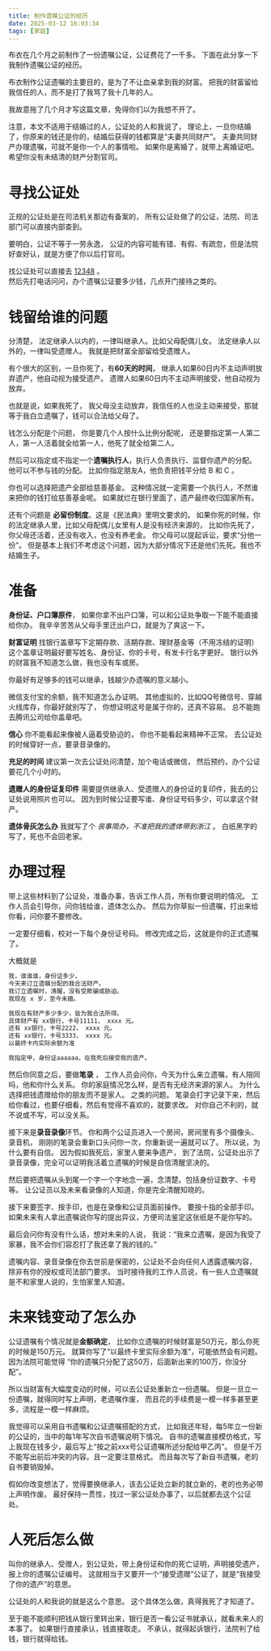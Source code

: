 ```yaml
---
title: 制作遗嘱公证的经历
date: 2025-03-12 16:03:34
tags: [家庭]
---
```

布衣在几个月之前制作了一份遗嘱公证，公证费花了一千多。 
下面在此分享一下我制作遗嘱公证的经历。

布衣制作公证遗嘱的主要目的，是为了不让血亲拿到我的财富。
把我的财富留给我信任的人，而不是打了我骂了我十几年的人。

我故意拖了几个月才写这篇文章，免得你们以为我想不开了。

注意，本文不适用于结婚过的人，公证处的人和我说了，
理论上，一旦你结婚了，你原来的钱还是你的，结婚后获得的钱都算是“夫妻共同财产”。
夫妻共同财产办理遗嘱，可就不是你一个人的事情啦。
如果你是离婚了，就带上离婚证吧。希望你没有未结清的财产分割官司。

# 寻找公证处
正规的公证处是在司法机关那边有备案的，
所有公证处做了的公证，法院、司法部门可以直接内部查到。

要明白，公证不等于一劳永逸，
公证的内容可能有错、有假、有疏忽，但是法院好查好认，就是方便了你以后打官司。

找公证处可以直接去 [12348](https://www.12348.gov.cn/#/publicies/notarization/notarization) 。  
然后先打电话问问，办个遗嘱公证要多少钱，几点开门接待之类的。 

# 钱留给谁的问题
分清楚，
法定继承人以内的，一律叫继承人。比如父母配偶儿女。
法定继承人以外的，一律叫受遗赠人。
我就是把财富全部留给受遗赠人。

有个很大的区别，一旦你死了，有**60天的时间**，
继承人如果60日内不主动声明放弃遗产，他自动视为接受遗产。
遗赠人如果60日内不主动声明接受，他自动视为放弃。

也就是说，如果我死了，
我父母没主动放弃，我信任的人也没主动来接受，那就等于我白立遗嘱了，钱可以合法给父母了。

钱怎么分配是个问题，
你是要几个人按什么比例分配呢，
还是要指定第一人第二人，第一人活着就全给第一人，他死了就全给第二人。

然后可以指定或不指定一个**遗嘱执行人**，执行人负责执行、监督你遗产的分配。
他可以不参与钱的分配。
比如你指定朋友A，他负责把钱平分给 B 和 C 。

你也可以选择把遗产全部给慈善基金。
这种情况就一定需要一个执行人，不然谁来把你的钱打给慈善基金呢。
如果就烂在银行里面了，遗产最终收归国家所有。

还有个问题是 **必留份制度**。这是《民法典》里明文要求的。
如果你死的时候，你的法定继承人里，比如父母配偶儿女里有人是没有经济来源的，
比如你先死了，你父母还活着，还没有收入，也没有养老金。
你父母可以提起诉讼，要求“分他一份”。
但是基本上我们不考虑这个问题，因为大部分情况下还是他们先死。我也不结婚生子。

# 准备
**身份证、户口簿原件**，
如果你拿不出户口簿，可以和公证处争取一下能不能直接给你办。
我辛辛苦苦从父母手里迁出户口，就是为了爽这一下。

**财富证明**
找银行盖章写下定期存款、活期存款、理财基金等（不用冻结的证明）
这个盖章证明最好要写姓名、身份证、你的卡号，有发卡行名字更好。
银行以外的财富我不知道怎么做，我也没有车或房。

你最好有足够多的钱可以继承，钱越少办遗嘱的意义越小。

微信支付宝的余额，我不知道怎么办证明。
其他虚拟的，比如QQ号微信号、穿越火线库存，你最好就别写了，
你想证明这号是属于你的，还真不容易。
总不能跑去腾讯公司给你盖章吧。

**信心**
你不能看起来像被人逼着受胁迫的，
你也不能看起来精神不正常。
去公证处的时候穿好一点，要录音录像的。

**充足的时间**
建议第一次去公证处问清楚，加个电话或微信，
然后预约，办个公证要花几个小时的。

**遗赠人的身份证复印件**
需要提供继承人、受遗赠人的身份证的复印件，我去的公证处说用照片也可以。
因为到时候公证要写谁、身份证号码多少，可以拿这个财产。

**遗体骨灰怎么办**
我就写了个 *丧事简办，不准把我的遗体带到浙江* 。
白纸黑字的写了，死也不会回老家。

# 办理过程
带上这些材料到了公证处，准备办事，告诉工作人员，所有你要说明的情况。
工作人员会引导你，问你钱给谁，遗体怎么办。
然后为你草拟一份遗嘱，打出来给你看，问你要不要修改。

一定要仔细看，校对一下每个身份证号码。
修改完成之后，这就是你的正式遗嘱了。

大概就是
```txt
我，谁谁谁，身份证多少，
今天来订立遗嘱分配的我合法财产。
我订立遗嘱时，清醒，没有受欺骗或胁迫。
我现在 x 岁，至今未婚。

我现在有财产多少多少，皆为我合法所得。
具体财产有 xx银行，卡号11111， xxxx 元。
还有 xx银行，卡号2222， xxxx 元。
还有 xx银行，卡号3333， xxxx 元。
以最终卡内实际余额为准

我指定甲，身份证aaaaaa，在我死后接受我的遗产。
```

然后你同意之后，要做**笔录** ，
工作人员会问你，今天为什么来立遗嘱，有人陪同吗，他和你什么关系。
你的家庭情况怎么样，是否有无经济来源的家人。
为什么选择把钱遗赠给你的朋友而不是家人。
之类的问题。
笔录会打字记录下来，然后给你看过，也要仔细看，然后有觉得不喜欢的，就要求改。
对你自己不利的，就不说或不写，可以没关系。

接下来是**录音录像**环节。
你和两个公证员进入一个房间，房间里有多个摄像头、录音机，
刚刚的笔录会重新口头问你一次，你重新说一遍就可以了。
所以说，为什么要有自信。
因为假如我死后，家里人要来争遗产，
到了法院，公证处出示了录音录像，完全可以证明我活着立遗嘱的时候是自信清醒坚决的。

然后要把遗嘱从头到尾一个字一个字地念一遍，念清楚。包括身份证数字、卡号等。
让公证员以及未来看录像的人知道，你是完全清醒知晓的。

接下来要签字、按手印，也是在录像和公证员面前操作。
要按十指的全部手印。
如果未来有人拿出遗嘱说你写的提出异议，方便司法鉴定这张纸是不是你写的。

最后会问你有没有什么话，想对未来的人说，
我说：“我来立遗嘱，是因为我受了家暴，我不会你们容忍打了我还拿了我的钱的。”

遗嘱内容、录音录像在你去世前是保密的，公证处不会向任何人透露遗嘱内容，
除非有你的授权或司法部门要求。
当时接待我的工作人员说，有一些人立遗嘱就是不和家里人说的，生怕家里人知道。

# 未来钱变动了怎么办
公证遗嘱有个情况就是**金额确定**，
比如你立遗嘱的时候财富是50万元，那么你死的时候是150万元。
就算你写了“以最终卡里实际余额为准”，可能依然会有问题。
因为法院可能觉得 “你的遗嘱只分配了这50万，后面新出来的100万，你没分配”。

所以当财富有大幅度变动的时候，可以去公证处重新立一份遗嘱。
但是一旦立一份遗嘱，就得同时写上声明，老遗嘱作废，
而且花的手续费是一模一样多甚至更多，流程是一模一样麻烦。

我觉得可以采用自书遗嘱和公证遗嘱搭配的方式，
比如我还年轻，每5年立一份新的公证的，当中的每1年写次自书遗嘱说明下情况。
自书的遗嘱直接模仿格式，写上我现在钱多少，最后写上“按之前xxx号公证遗嘱所述分配给甲乙丙”。
但是千万不能写出前后冲突的内容。且一定要注意格式。
而且每次写了新自书遗嘱，老的自书要销毁掉。

假如你改变想法了，觉得要换继承人，该去公证处立新的就立新的，老的也务必带上声明作废。
最好保持一贯性，找过一家公证处办事了，以后就都去这个公证处。

# 人死后怎么做
叫你的继承人、受赠人，到公证处，带上身份证和你的死亡证明，声明接受遗产，报上你的遗嘱公证编号。
这就相当于又要开一个“接受遗赠”公证了，就是“我接受了你的遗产”的意思。

公证处的人和我说的就是这么个意思。
这个具体怎么做，真得我死了才知道了。

至于能不能顺利把钱从银行里转出来，银行是否一看公证书就承认，就看未来人的本事了。
如果银行直接承认，钱直接取走。
不承认，就得起诉银行，法院判了给钱，银行就得给钱。
